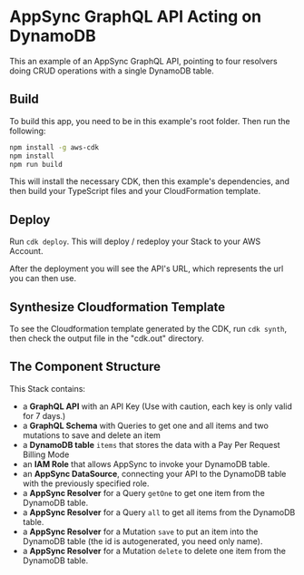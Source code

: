 # AppSync GraphQL API Acting on DynamoDB

This an example of an AppSync GraphQL API, pointing to four resolvers doing CRUD operations with a single DynamoDB table.

## Build

To build this app, you need to be in this example's root folder. Then run the following:

```bash
npm install -g aws-cdk
npm install
npm run build
```

This will install the necessary CDK, then this example's dependencies, and then build your TypeScript files and your CloudFormation template.

## Deploy

Run `cdk deploy`. This will deploy / redeploy your Stack to your AWS Account.

After the deployment you will see the API's URL, which represents the url you can then use.

## Synthesize Cloudformation Template

To see the Cloudformation template generated by the CDK, run `cdk synth`, then check the output file in the "cdk.out" directory.

## The Component Structure

This Stack contains:

- a __GraphQL API__ with an API Key (Use with caution, each key is only valid for 7 days.)
- a __GraphQL Schema__ with Queries to get one and all items and two mutations to save and delete an item
- a __DynamoDB table__ `items` that stores the data with a Pay Per Request Billing Mode
- an __IAM Role__ that allows AppSync to invoke your DynamoDB table.
- an __AppSync DataSource__, connecting your API to the DynamoDB table with the previously specified role.
- a __AppSync Resolver__ for a Query `getOne` to get one item from the DynamoDB table.
- a __AppSync Resolver__ for a Query `all` to get all items from the DynamoDB table.
- a __AppSync Resolver__ for a Mutation `save` to put an item into the DynamoDB table (the id is autogenerated, you need only name).
- a __AppSync Resolver__ for a Mutation `delete` to delete one item from the DynamoDB table.
